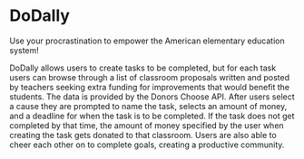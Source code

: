 # DoDally

Use your procrastination to empower the American elementary education system!

DoDally allows users to create tasks to be completed, but for each task users can browse through a list of classroom proposals written and posted by teachers seeking extra funding for improvements that would benefit the students. The data is provided by the Donors Choose API. After users select a cause they are prompted to name the task, selects an amount of money, and a deadline for when the task is to be completed. If the task does not get completed by that time, the amount of money specified by the user when creating the task gets donated to that classroom. Users are also able to cheer each other on to complete goals, creating a productive community.

